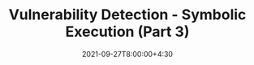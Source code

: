 ---
type: lecture
date: 2021-09-27T8:00:00+4:30
title: Vulnerability Detection - Symbolic Execution (Part 3)
tldr: "Symbolic Execution and its application for vulnerability detection."
thumbnail: /static_files/presentations/symex.png
links:
    - url: /static_files/presentations/vulsymex.pdf
      name: slides
---